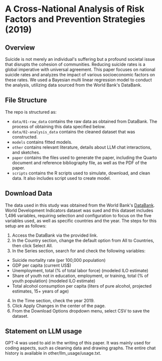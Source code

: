 # A Cross-National Analysis of Risk Factors and Prevention Strategies (2019)

## Overview

Suicide is not merely an individual's suffering but a profound societal issue that disrupts the cohesion of communities. Reducing suicide rates is a global imperative with universal agreement. This paper focuses on national suicide rates and analyzes the impact of various socioeconomic factors on these rates.
We used a Bayesian multi linear regression model to conduct the analysis, utilizing data sourced from the World Bank's DataBank.


## File Structure

The repo is structured as:

-   `data/01-raw_data` contains the raw data as obtained from DataBank. The process of obtaining this data specified below.
-   `data/02-analysis_data` contains the cleaned dataset that was constructed.
-   `models` contains fitted models. 
-   `other` contains relevant literature, details about LLM chat interactions, and sketches.
-   `paper` contains the files used to generate the paper, including the Quarto document and reference bibliography file, as well as the PDF of the paper. 
-   `scripts` contains the R scripts used to simulate, download, and clean data. It also includes script used to create model.

## Download Data


The data used in this study was obtained from the World Bank's [DataBank](https://databank.worldbank.org/source/world-development-indicators#). World Development Indicators dataset was sued and this dataset includes 1,496 variables, requiring selection and configuration to focus on the five variables used, as well as specific countries and the year. The steps for this setup are as follows:

1. Access the DataBank via the provided link.
2. In the Country section, change the default option from All to Countries, then click Select All.
3. In the Series section, search for and check the following variables:
  - Suicide mortality rate (per 100,000 population)
  - GDP per capita (current US$)
  - Unemployment, total (% of total labor force) (modeled ILO estimate)
  - Share of youth not in education, employment, or training, total (% of youth population) (modeled ILO   estimate)
  - Total alcohol consumption per capita (liters of pure alcohol, projected estimates, 15+ years of age)
4. In the Time section, check the year 2019.
5. Click Apply Changes in the center of the page.
6. From the Download Options dropdown menu, select CSV to save the dataset.


## Statement on LLM usage

GPT-4 was used to aid in the writing of this paper. It was mainly used for coding aspects, such as cleaning data and drawing graphs. The entire chat history is available in other/llm_usage/usage.txt.